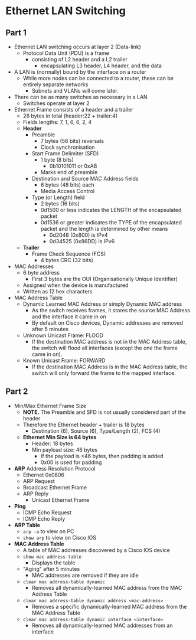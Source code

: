 # Ethernet LAN Switching

## Part 1

- Ethernet LAN switching occurs at layer 2 (Data-link)
  - Protocol Data Unit (PDU) is a frame
    - consisting of L2 header and a L2 trailer
      - encapsulating L3 header, L4 header, and the data
- A LAN is (normally) bound by the interface on a router
  - While more nodes can be connected to a router, these can be entirely separate networks
    - Subnets and VLANs will come later.
- There can be as many switches as necessary in a LAN
  - Switches operate at layer 2
- Ethernet Frame consists of a header and a trailer
  - 26 bytes in total (header:22 + trailer:4)
  - Fields lengths: 7, 1, 6, 6, 2, 4
  - **Header**
    - Preamble
      - 7 bytes (56 bits) reversals
      - Clock synchronisation
    - Start Frame Delimiter (SFD)
      - 1 byte (8 bits)
        - 0b10101011 or 0xAB
      - Marks end of preamble
    - Destination and Source MAC Address fields
      - 6 bytes (48 bits) each
      - Media Access Control
    - Type (or Length) field
      - 2 bytes (16 bits)
      - 0d1500 or less indicates the LENGTH of the encapsulated packet
      - 0d1536 or greater indicates the TYPE of the encapsulated packet and the length is determined by other means
        - 0d2048 (0x800) is IPv4
        - 0d34525 (0x86DD) is IPv6
  - **Trailer**
    - Frame Check Sequence (FCS)
      - 4 bytes CRC (32 bits)
- MAC Addresses
  - 6 byte address
    - First 3 bytes are the OUI (Organisationally Unique Identifier)
  - Assigned when the device is manufactured
  - Written as 12 hex characters
- MAC Address Table
  - Dynamic Learned MAC Address or simply Dynamic MAC address
    - As the switch receives frames, it stores the source MAC Address and the interface it came in on
    - By default on Cisco devices, Dynamic addresses are removed after 5 minutes
  - Unknown Unicast Frame: FLOOD
    - If the destination MAC address is not in the MAC Address table, the switch will flood all interfaces (except the one the frame came in on).
  - Known Unicast Frame: FORWARD
    - If the destination MAC Address is in the MAC Address table, the switch will only forward the frame to the mapped interface.

## Part 2

- Min/Max Ethernet Frame Size
  - **NOTE.** The Preamble and SFD is not usually considered part of the header
  - Therefore the Ethernet header + trailer is 18 bytes
    - Destination (6), Source (6), Type/Length (2), FCS (4)
  - **Ethernet Min Size is 64 bytes**
    - Header: 18 bytes
    - Min payload size: 46 bytes
      - If the payload is <46 bytes, then padding is added
      - 0x00 is used for padding
- **ARP** Address Resolution Protocol
  - Ethernet 0x0806
  - ARP Request
  - Broadcast Ethernet Frame
  - ARP Reply
    - Unicast Ethernet Frame
- **Ping**
  - ICMP Echo Request
  - ICMP Echo Reply
- **ARP Table**
  - `arp -a` to view on PC
  - `show arp` to view on Cisco IOS
- **MAC Address Table**
  - A table of MAC addresses discovered by a Cisco IOS device
  - `show mac address-table`
    - Displays the table
  - "Aging" after 5 minutes
    - MAC addresses are removed if they are idle
  - `clear mac address-table dynamic`
    - Removes all dynamically-learned MAC address from the MAC Address Table
  - `clear mac address-table dynamic address <mac-address>`
    - Removes a specific dynamically-learned MAC address from the MAC Address Table
  - `clear mac address-table dynamic interface <interface>`
    - Removes all dynamically-learned MAC addresses from an interface
